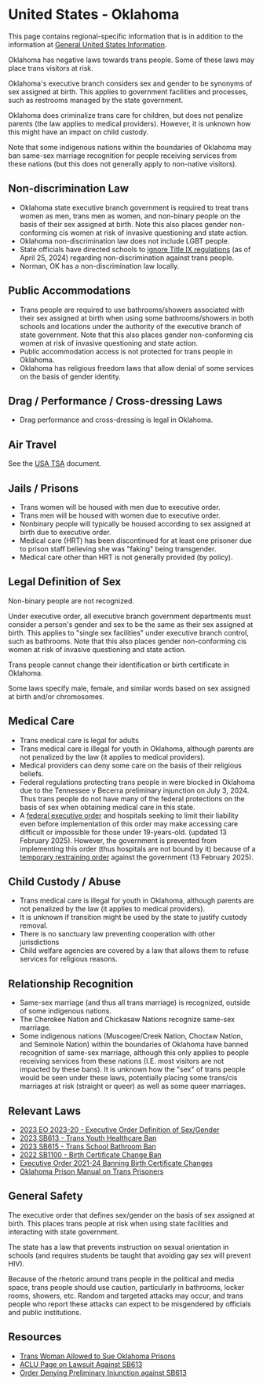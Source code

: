 # United States - Oklahoma

This page contains regional-specific information that is in addition to
the information at [General United States
Information](notes/usa-general.md).

Oklahoma has negative laws towards trans people. Some of these laws may
place trans visitors at risk.

Oklahoma's executive branch considers sex and gender to be synonyms of
sex assigned at birth. This applies to government facilities and
processes, such as restrooms managed by the state government.

Oklahoma does criminalize trans care for children, but does not penalize
parents (the law applies to medical providers).  However, it is unknown
how this might have an impact on child custody.

Note that some indigenous nations within the boundaries of Oklahoma may
ban same-sex marriage recognition for people receiving services from
these nations (but this does not generally apply to non-native
visitors).

## Non-discrimination Law

 * Oklahoma state executive branch government is required to treat trans
   women as men, trans men as women, and non-binary people on the basis
   of their sex assigned at birth.  Note this also places gender
   non-conforming cis women at risk of invasive questioning and state
   action.
 * Oklahoma non-discrimination law does not include LGBT people.
 * State officials have directed schools to [ignore Title IX
   regulations](https://www.losangelesblade.com/2024/04/25/four-states-to-ignore-new-title-ix-rules-protecting-trans-students/)
   (as of April 25, 2024) regarding non-discrimination against trans people.
 * Norman, OK has a non-discrimination law locally.

## Public Accommodations

 * Trans people are required to use bathrooms/showers associated with their
   sex assigned at birth when using some bathrooms/showers in both
   schools and locations under the authority of the executive branch of
   state government.  Note that this also places gender non-conforming
   cis women at risk of invasive questioning and state action.
 * Public accommodation access is not protected for trans people in
   Oklahoma.
 * Oklahoma has religious freedom laws that allow denial of some services
   on the basis of gender identity.

## Drag / Performance / Cross-dressing Laws

 * Drag performance and cross-dressing is legal in Oklahoma.

## Air Travel

See the [USA TSA](notes/tsa.md) document.

## Jails / Prisons

 * Trans women will be housed with men due to executive order.
 * Trans men will be housed with women due to executive order.
 * Nonbinary people will typically be housed according to sex
   assigned at birth due to executive order.
 * Medical care (HRT) has been discontinued for at least one prisoner
   due to prison staff believing she was "faking" being transgender.
 * Medical care other than HRT is not generally provided (by policy).

## Legal Definition of Sex

Non-binary people are not recognized.

Under executive order, all executive branch government departments must
consider a person's gender and sex to be the same as their sex assigned
at birth. This applies to "single sex facilities" under executive branch
control, such as bathrooms.  Note that this also places gender
non-conforming cis women at risk of invasive questioning and state
action.

Trans people cannot change their identification or birth certificate in
Oklahoma.

Some laws specify male, female, and similar words based on sex assigned
at birth and/or chromosomes.

## Medical Care

 * Trans medical care is legal for adults
 * Trans medical care is illegal for youth in Oklahoma, although parents
   are not penalized by the law (it applies to medical providers).
 * Medical providers can deny some care on the basis of their religious
   beliefs.
 * Federal regulations protecting trans people in were blocked in
   Oklahoma due to the Tennessee v Becerra preliminary injunction on
   July 3, 2024. Thus trans people do not have many of the federal
   protections on the basis of sex when obtaining medical care in this
   state.
 * A [federal executive
   order](https://www.whitehouse.gov/presidential-actions/2025/01/protecting-children-from-chemical-and-surgical-mutilation/)
   and hospitals seeking to limit their liability even before
   implementation of this order may make accessing care difficult or
   impossible for those under 19-years-old. (updated 13 February 2025).
   However, the government is prevented from implementing this order
   (thus hospitals are not bound by it) because of a [temporary
   restraining
   order](https://assets.aclu.org/live/uploads/2025/02/093114651219.pdf)
   against the government (13 February 2025).

## Child Custody / Abuse

 * Trans medical care is illegal for youth in Oklahoma, although parents
   are not penalized by the law (it applies to medical providers).
 * It is unknown if transition might be used by the state to justify
   custody removal.
 * There is no sanctuary law preventing cooperation with other
   jurisdictions
 * Child welfare agencies are covered by a law that allows them to
   refuse services for religious reasons.
 
## Relationship Recognition

 * Same-sex marriage (and thus all trans marriage) is recognized,
   outside of some indigenous nations.
 * The Cherokee Nation and Chickasaw Nations recognize same-sex
   marriage.
 * Some indigenous nations (Muscogee/Creek Nation, Choctaw Nation,
   and Seminole Nation) within the boundaries of Oklahoma have banned
   recognition of same-sex marriage, although this only applies to
   people receiving services from these nations (I.E. most visitors
   are not impacted by these bans). It is unknown how the "sex" of
   trans people would be seen under these laws, potentially placing some
   trans/cis marriages at risk (straight or queer) as well as some queer
   marriages.

## Relevant Laws

 * [2023 EO 2023-20 - Executive Order Definition of Sex/Gender](https://www.iwv.org/wp-content/uploads/2023/08/OK-gov-stitt-executive-order-womens-bill-of-rights.pdf)
 * [2023 SB613 - Trans Youth Healthcare Ban](https://legiscan.com/OK/text/SB613/id/2795559)
 * [2023 SB615 - Trans School Bathroom Ban](https://legiscan.com/OK/text/SB615/id/2586890)
 * [2022 SB1100 - Birth Certificate Change Ban](https://legiscan.com/OK/text/SB1100/id/2573918)
 * [Executive Order 2021-24 Banning Birth Certificate Changes](https://www.sos.ok.gov/documents/executive/2014.pdf)
 * [Oklahoma Prison Manual on Trans Prisoners](https://oklahoma.gov/content/dam/ok/en/doc/documents/policy/section-14/op140147.pdf)

## General Safety

The executive order that defines sex/gender on the basis of sex assigned
at birth. This places trans people at risk when using state facilities
and interacting with state government.

The state has a law that prevents instruction on sexual orientation in
schools (and requires students be taught that avoiding gay sex will
prevent HIV).

Because of the rhetoric around trans people in the political and media
space, trans people should use caution, particularly in bathrooms,
locker rooms, showers, etc.  Random and targeted attacks may occur, and
trans people who report these attacks can expect to be misgendered by
officials and public institutions.

## Resources

 * [Trans Woman Allowed to Sue Oklahoma Prisons](https://apnews.com/article/lawsuits-oklahoma-5f46d0c5c485274b0c0eb248689a9962)
 * [ACLU Page on Lawsuit Against SB613](https://www.acluok.org/en/press-releases/families-doctors-challenge-oklahomas-ban-health-care-trans-youth)
 * [Order Denying Preliminary Injunction against
   SB613](https://lambdalegal.org/wp-content/uploads/2023/10/Poe-v.-Drummond-dkt-138-opinion-and-order.pdf)

